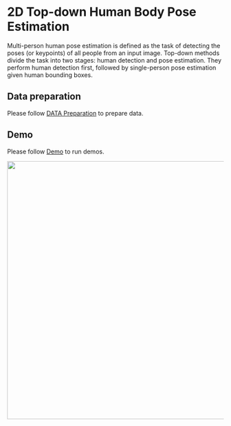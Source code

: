 # 2D Top-down Human Body Pose Estimation

Multi-person human pose estimation is defined as the task of detecting the poses (or keypoints) of all people from an input image.
Top-down methods divide the task into two stages: human detection and pose estimation.
They perform human detection first, followed by single-person pose estimation given human bounding boxes.

## Data preparation

Please follow [DATA Preparation](/docs/tasks/2d_body_keypoint.md) to prepare data.

## Demo

Please follow [Demo](/demo/docs/2d_human_pose_demo.md#2d-human-pose-demo) to run demos.

<img src="demo/resources/demo_coco.gif" width="600px" alt>
